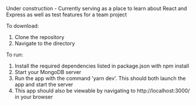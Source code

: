 Under construction - Currently serving as a place to learn about React and Express as well as test features for a team project

To download:

1. Clone the repository
2. Navigate to the directory

To run:

1. Install the required dependencies listed in package.json with npm install
2. Start your MongoDB server
2. Run the app with the command 'yarn dev'. This should both launch the app and start the server
3. This app should also be viewable by navigating to http://localhost:3000/ in your browser
